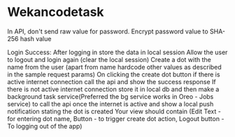 # Wekancodetask

In API, don't send raw value for password. Encrypt password value to SHA-256 hash value

Login Success:
After logging in store the data in local session
Allow the user to logout and login again (clear the local session)
Create a dot with the name from the user (apart from name hardcode other values as described in the sample request params)
On clicking the create dot button if there is active internet connection call the api and show the success response
If there is not active internet connection store it in local db and then make a background task service(Preferred  the bg service works in Oreo - Jobs service) to call the api once the internet is active and show a local push notification stating the dot is created
Your view should contain (Edit Text - for entering dot name, Button - to trigger create dot action, Logout button - To logging out of the app)
